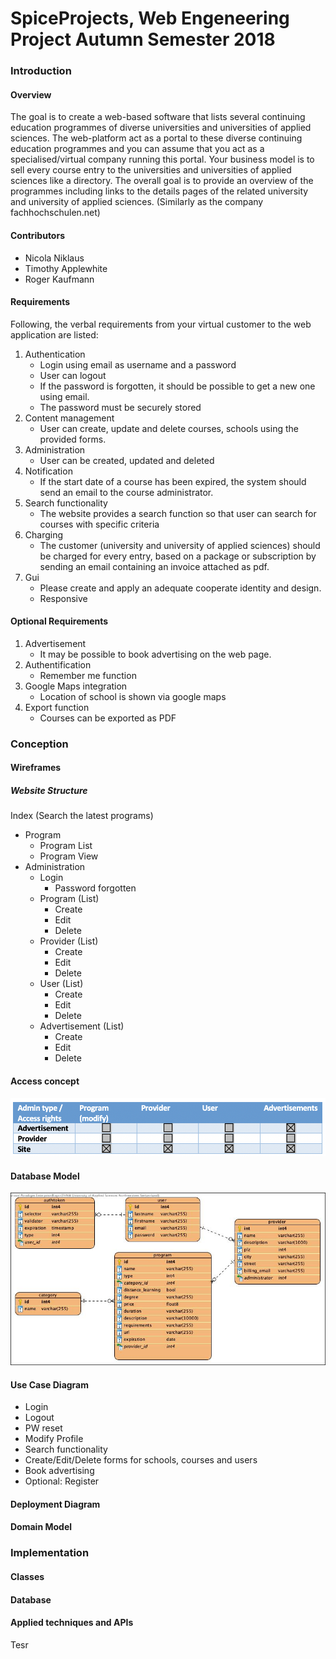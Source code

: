 # SpiceProjects, Web Engeneering Project Autumn Semester 2018

### Introduction
#### Overview

The goal is to create a web-based software that lists several continuing education programmes of diverse universities and universities of applied sciences. The web-platform act as a portal to these diverse continuing education programmes and you can assume that you act as a specialised/virtual company running this portal. Your business model is to sell every course entry to the universities and universities of applied sciences like a directory. The overall goal is to provide an overview of the programmes including links to the details pages of the related university and university of applied sciences. (Similarly as the company fachhochschulen.net)

#### Contributors

- Nicola Niklaus
- Timothy Applewhite
- Roger Kaufmann

#### Requirements
Following, the verbal requirements from your virtual customer to the web application are listed:
1. Authentication
   * Login using email as username and a password
   * User can logout
   * If the password is forgotten, it should be possible to get a new one using email.
   * The password must be securely stored
2. Content management
   * User can create, update and delete courses, schools using the provided forms.
3. Administration
   * User can be created, updated and deleted
5. Notification
   * If the start date of a course has been expired, the system should send an email to the course
administrator.
6. Search functionality
   * The website provides a search function so that user can search for courses with specific criteria
6. Charging
   * The customer (university and university of applied sciences) should be charged for every entry, based on a package or subscription by sending an email containing an invoice attached as pdf.
7. Gui
   * Please create and apply an adequate cooperate identity and design.
   * Responsive

#### Optional Requirements

1. Advertisement
   * It may be possible to book advertising on the web page.
2. Authentification
   * Remember me function
3. Google Maps integration
   * Location of school is shown via google maps
4. Export function  
   * Courses can be exported as PDF 

### Conception

#### Wireframes
##### Website Structure
Index (Search the latest programs)
- Program
    - Program List
    - Program View
- Administration
    - Login
        - Password forgotten
    - Program (List)
        - Create
        - Edit
        - Delete
    - Provider (List)
        - Create
        - Edit
        - Delete
    - User (List)
        - Create
        - Edit
        - Delete
    - Advertisement (List)
        - Create
        - Edit
        - Delete
        
#### Access concept

![Access concept](https://github.com/RotscherK/SpiceProjects/blob/master/AccessConcept.png "Access rights concept")  
 

#### Database Model

![Database Model](https://github.com/RotscherK/SpiceProjects/blob/master/DatabaseModel.jpg "Database Model")  

#### Use Case Diagram

- Login
- Logout
- PW reset
- Modify Profile
- Search functionality
- Create/Edit/Delete forms for schools, courses and users
- Book advertising
- Optional: Register

#### Deployment Diagram

#### Domain Model

### Implementation

#### Classes

#### Database

#### Applied techniques and APIs
Tesr
